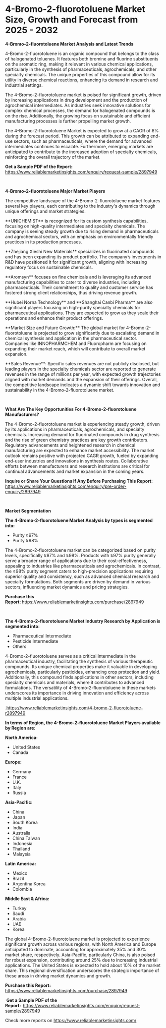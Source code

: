 <p><h1>4-Bromo-2-fluorotoluene Market Size, Growth and Forecast from 2025 - 2032</h1></p><p><strong>4-Bromo-2-fluorotoluene Market Analysis and Latest Trends</strong></p>
<p><p>4-Bromo-2-fluorotoluene is an organic compound that belongs to the class of halogenated toluenes. It features both bromine and fluorine substituents on the aromatic ring, making it relevant in various chemical applications, particularly in the synthesis of pharmaceuticals, agrochemicals, and other specialty chemicals. The unique properties of this compound allow for its utility in diverse chemical reactions, enhancing its demand in research and industrial settings.</p><p>The 4-Bromo-2-fluorotoluene market is poised for significant growth, driven by increasing applications in drug development and the production of agrochemical intermediates. As industries seek innovative solutions for complex chemical processes, the demand for halogenated compounds is on the rise. Additionally, the growing focus on sustainable and efficient manufacturing processes is further propelling market growth.</p><p>The 4-Bromo-2-fluorotoluene Market is expected to grow at a CAGR of 8% during the forecast period. This growth can be attributed to expanding end-use sectors, such as pharmaceuticals, where the demand for advanced intermediates continues to escalate. Furthermore, emerging markets are anticipated to contribute to the increased adoption of specialty chemicals, reinforcing the overall trajectory of the market.</p></p>
<p><strong>Get a Sample PDF of the Report:&nbsp;</strong> <a href="https://www.reliablemarketinsights.com/enquiry/request-sample/2897949?utm_campaign=2181&utm_medium=2&utm_source=Github&utm_content=ia&utm_term=15032025&utm_id=4-bromo-2-fluorotoluene">https://www.reliablemarketinsights.com/enquiry/request-sample/2897949</a></p>
<p>&nbsp;</p>
<p><strong>4-Bromo-2-fluorotoluene Major Market Players</strong></p>
<p><p>The competitive landscape of the 4-Bromo-2-fluorotoluene market features several key players, each contributing to the industry's dynamics through unique offerings and market strategies.</p><p>**UNICHEMIST** is recognized for its custom synthesis capabilities, focusing on high-quality intermediates and specialty chemicals. The company is seeing steady growth due to rising demand in pharmaceuticals and agrochemical sectors, with an emphasis on environmentally friendly practices in its production processes.</p><p>**Zhejiang Xieshi New Materials** specializes in fluorinated compounds and has been expanding its product portfolio. The company’s investments in R&D have positioned it for significant growth, aligning with increasing regulatory focus on sustainable chemicals. </p><p>**Aromsyn** focuses on fine chemicals and is leveraging its advanced manufacturing capabilities to cater to diverse industries, including pharmaceuticals. Their commitment to quality and customer service has fostered strong client relationships, thus driving revenue growth.</p><p>**Hubei Norna Technology** and **Shanghai Canbi Pharma** are also significant players focusing on high-purity specialty chemicals for pharmaceutical applications. They are expected to grow as they scale their operations and enhance their product offerings.</p><p>**Market Size and Future Growth:** The global market for 4-Bromo-2-fluorotoluene is projected to grow significantly due to escalating demand in chemical synthesis and application in the pharmaceutical sector. Companies like INNOPHARMCHEM and Fluoropharm are focusing on expanding their market reach, which will contribute to overall market expansion.</p><p>**Sales Revenue**: Specific sales revenues are not publicly disclosed, but leading players in the specialty chemicals sector are reported to generate revenues in the range of millions per year, with expected growth trajectories aligned with market demands and the expansion of their offerings. Overall, the competitive landscape indicates a dynamic shift towards innovation and sustainability in the 4-Bromo-2-fluorotoluene market.</p></p>
<p>&nbsp;</p>
<p><strong>What Are The Key Opportunities For 4-Bromo-2-fluorotoluene Manufacturers?</strong></p>
<p><p>The 4-Bromo-2-fluorotoluene market is experiencing steady growth, driven by its applications in pharmaceuticals, agrochemicals, and specialty chemicals. Increasing demand for fluorinated compounds in drug synthesis and the rise of green chemistry practices are key growth contributors. Regulatory advancements and heightened research in chemical manufacturing are expected to enhance market accessibility. The market outlook remains positive with projected CAGR growth, fueled by expanding end-user industries and innovations in synthesis routes. Collaborative efforts between manufacturers and research institutions are critical for continual advancements and market expansion in the coming years.</p></p>
<p><strong>Inquire or Share Your Questions If Any Before Purchasing This Report:</strong> <a href="https://www.reliablemarketinsights.com/enquiry/pre-order-enquiry/2897949?utm_campaign=2181&utm_medium=2&utm_source=Github&utm_content=ia&utm_term=15032025&utm_id=4-bromo-2-fluorotoluene">https://www.reliablemarketinsights.com/enquiry/pre-order-enquiry/2897949</a></p>
<p>&nbsp;</p>
<p><strong>Market Segmentation</strong></p>
<p><strong>The 4-Bromo-2-fluorotoluene Market Analysis by types is segmented into:</strong></p>
<p><ul><li>Purity ≥97%</li><li>Purity ≥98%</li></ul></p>
<p><p>The 4-Bromo-2-fluorotoluene market can be categorized based on purity levels, specifically ≥97% and ≥98%. Products with ≥97% purity generally serve a broader range of applications due to their cost-effectiveness, appealing to industries like pharmaceuticals and agrochemicals. In contrast, the ≥98% purity segment caters to high-precision applications requiring superior quality and consistency, such as advanced chemical research and specialty formulations. Both segments are driven by demand in various sectors, influencing market dynamics and pricing strategies.</p></p>
<p><strong>Purchase this Report:&nbsp;</strong><a href="https://www.reliablemarketinsights.com/purchase/2897949?utm_campaign=2181&utm_medium=2&utm_source=Github&utm_content=ia&utm_term=15032025&utm_id=4-bromo-2-fluorotoluene">https://www.reliablemarketinsights.com/purchase/2897949</a></p>
<p>&nbsp;</p>
<p><strong>The 4-Bromo-2-fluorotoluene Market Industry Research by Application is segmented into:</strong></p>
<p><ul><li>Pharmaceutical Intermediate</li><li>Pesticide Intermediate</li><li>Others</li></ul></p>
<p><p>4-Bromo-2-fluorotoluene serves as a critical intermediate in the pharmaceutical industry, facilitating the synthesis of various therapeutic compounds. Its unique chemical properties make it valuable in developing agrochemicals, particularly pesticides, enhancing crop protection and yield. Additionally, this compound finds applications in other sectors, including specialty chemicals and materials, where it contributes to advanced formulations. The versatility of 4-Bromo-2-fluorotoluene in these markets underscores its importance in driving innovation and efficiency across multiple industrial applications.</p></p>
<p><a href="https://www.reliablemarketinsights.com/4-bromo-2-fluorotoluene-r2897949?utm_campaign=2181&utm_medium=2&utm_source=Github&utm_content=ia&utm_term=15032025&utm_id=4-bromo-2-fluorotoluene">&nbsp;https://www.reliablemarketinsights.com/4-bromo-2-fluorotoluene-r2897949</a></p>
<p><strong>In terms of Region, the 4-Bromo-2-fluorotoluene Market Players available by Region are:</strong></p>
<p>
    <p> <strong> North America: </strong>
        <ul>
            <li>United States</li>
            <li>Canada</li>
        </ul>
        </p> 
    <p> <strong> Europe: </strong>
        <ul>
            <li>Germany</li>
            <li>France</li>
            <li>U.K.</li>
            <li>Italy</li>
            <li>Russia</li>
        </ul>
        </p> 
    <p> <strong> Asia-Pacific: </strong>
        <ul>
            <li>China</li>
            <li>Japan</li>
            <li>South Korea</li>
            <li>India</li>
            <li>Australia</li>
            <li>China Taiwan</li>
            <li>Indonesia</li>
            <li>Thailand</li>
            <li>Malaysia</li>
        </ul>
        </p> 
    <p> <strong> Latin America: </strong>
        <ul>
            <li>Mexico</li>
            <li>Brazil</li>
            <li>Argentina Korea</li>
            <li>Colombia</li>
        </ul>
        </p> 
    <p> <strong> Middle East & Africa: </strong>
        <ul>
            <li>Turkey</li>
            <li>Saudi</li>
            <li>Arabia</li>
            <li>UAE</li>
            <li>Korea</li>
        </ul>
    </p>
    </p>
<p><p>The global 4-Bromo-2-fluorotoluene market is projected to experience significant growth across various regions, with North America and Europe anticipated to dominate, accounting for approximately 35% and 30% market share, respectively. Asia-Pacific, particularly China, is also poised for robust expansion, contributing around 25% due to increasing industrial applications. The United States is expected to hold about 10% of the market share. This regional diversification underscores the strategic importance of these areas in driving market dynamics and growth.</p></p>
<p><strong>Purchase this Report: </strong><a href="https://www.reliablemarketinsights.com/purchase/2897949?utm_campaign=2181&utm_medium=2&utm_source=Github&utm_content=ia&utm_term=15032025&utm_id=4-bromo-2-fluorotoluene">https://www.reliablemarketinsights.com/purchase/2897949</a></p>
<p>&nbsp;<strong>Get a Sample PDF of the Report:&nbsp;&nbsp;</strong><a href="https://www.reliablemarketinsights.com/enquiry/request-sample/2897949?utm_campaign=2181&utm_medium=2&utm_source=Github&utm_content=ia&utm_term=15032025&utm_id=4-bromo-2-fluorotoluene">https://www.reliablemarketinsights.com/enquiry/request-sample/2897949</a></p>
<p><strong></strong></p>
<p>Check more reports on <a href="https://www.reliablemarketinsights.com/?utm_campaign=2181&utm_medium=2&utm_source=Github&utm_content=ia&utm_term=15032025&utm_id=4-bromo-2-fluorotoluene">https://www.reliablemarketinsights.com/</a></p>
